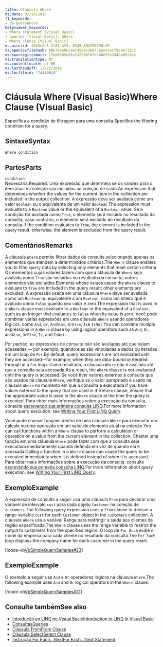 ```yaml
---
title: Cláusula Where
ms.date: 07/20/2015
f1_keywords:
- vb.QueryWhere
helpviewer_keywords:
- Where statement [Visual Basic]
- queries [Visual Basic], Where
- Where clause [Visual Basic]
ms.assetid: 48b5c2c5-3181-429c-8545-894296798c89
ms.openlocfilehash: 60b7ebe96ce0c4580c36675b2e4aa5f9888732c3
ms.sourcegitcommit: 17ee6605e01ef32506f8fdc686954244ba6911de
ms.translationtype: MT
ms.contentlocale: pt-BR
ms.lasthandoff: 11/22/2019
ms.locfileid: "74349624"
---
```

# <a name="where-clause-visual-basic"></a><span data-ttu-id="7717f-102">Cláusula Where (Visual Basic)</span><span class="sxs-lookup"><span data-stu-id="7717f-102">Where Clause (Visual Basic)</span></span>
<span data-ttu-id="7717f-103">Especifica a condição de filtragem para uma consulta.</span><span class="sxs-lookup"><span data-stu-id="7717f-103">Specifies the filtering condition for a query.</span></span>  
  
## <a name="syntax"></a><span data-ttu-id="7717f-104">Sintaxe</span><span class="sxs-lookup"><span data-stu-id="7717f-104">Syntax</span></span>  
  
```vb  
Where condition  
```  
  
## <a name="parts"></a><span data-ttu-id="7717f-105">Partes</span><span class="sxs-lookup"><span data-stu-id="7717f-105">Parts</span></span>  
 `condition`  
 <span data-ttu-id="7717f-106">Necessária.</span><span class="sxs-lookup"><span data-stu-id="7717f-106">Required.</span></span> <span data-ttu-id="7717f-107">Uma expressão que determina se os valores para o item atual na coleção são incluídos na coleção de saída.</span><span class="sxs-lookup"><span data-stu-id="7717f-107">An expression that determines whether the values for the current item in the collection are included in the output collection.</span></span> <span data-ttu-id="7717f-108">A expressão deve ser avaliada como um valor `Boolean` ou o equivalente de um valor `Boolean`.</span><span class="sxs-lookup"><span data-stu-id="7717f-108">The expression must evaluate to a `Boolean` value or the equivalent of a `Boolean` value.</span></span> <span data-ttu-id="7717f-109">Se a condição for avaliada como `True`, o elemento será incluído no resultado da consulta; caso contrário, o elemento será excluído do resultado da consulta.</span><span class="sxs-lookup"><span data-stu-id="7717f-109">If the condition evaluates to `True`, the element is included in the query result; otherwise, the element is excluded from the query result.</span></span>  
  
## <a name="remarks"></a><span data-ttu-id="7717f-110">Comentários</span><span class="sxs-lookup"><span data-stu-id="7717f-110">Remarks</span></span>  
 <span data-ttu-id="7717f-111">A cláusula `Where` permite filtrar dados de consulta selecionando apenas os elementos que atendem a determinados critérios.</span><span class="sxs-lookup"><span data-stu-id="7717f-111">The `Where` clause enables you to filter query data by selecting only elements that meet certain criteria.</span></span> <span data-ttu-id="7717f-112">Os elementos cujos valores fazem com que a cláusula de `Where` seja avaliada como `True` são incluídos no resultado da consulta; outros elementos são excluídos.</span><span class="sxs-lookup"><span data-stu-id="7717f-112">Elements whose values cause the `Where` clause to evaluate to `True` are included in the query result; other elements are excluded.</span></span> <span data-ttu-id="7717f-113">A expressão usada em uma cláusula `Where` deve ser avaliada como um `Boolean` ou equivalente a um `Boolean`, como um inteiro que é avaliado como `False` quando seu valor é zero.</span><span class="sxs-lookup"><span data-stu-id="7717f-113">The expression that is used in a `Where` clause must evaluate to a `Boolean` or the equivalent of a `Boolean`, such as an Integer that evaluates to `False` when its value is zero.</span></span> <span data-ttu-id="7717f-114">Você pode combinar várias expressões em uma cláusula `Where` usando operadores lógicos, como `And`, `Or`, `AndAlso`, `OrElse`, `Is`e `IsNot`.</span><span class="sxs-lookup"><span data-stu-id="7717f-114">You can combine multiple expressions in a `Where` clause by using logical operators such as `And`, `Or`, `AndAlso`, `OrElse`, `Is`, and `IsNot`.</span></span>  
  
 <span data-ttu-id="7717f-115">Por padrão, as expressões de consulta não são avaliadas até que sejam acessadas — por exemplo, quando elas são vinculadas a dados ou iteradas em um loop de `For`.</span><span class="sxs-lookup"><span data-stu-id="7717f-115">By default, query expressions are not evaluated until they are accessed—for example, when they are data-bound or iterated through in a `For` loop.</span></span> <span data-ttu-id="7717f-116">Como resultado, a cláusula `Where` não é avaliada até que a consulta seja acessada.</span><span class="sxs-lookup"><span data-stu-id="7717f-116">As a result, the `Where` clause is not evaluated until the query is accessed.</span></span> <span data-ttu-id="7717f-117">Se você tiver valores externos à consulta que são usados na cláusula `Where`, verifique se o valor apropriado é usado na cláusula `Where` no momento em que a consulta é executada.</span><span class="sxs-lookup"><span data-stu-id="7717f-117">If you have values external to the query that are used in the `Where` clause, ensure that the appropriate value is used in the `Where` clause at the time the query is executed.</span></span> <span data-ttu-id="7717f-118">Para obter mais informações sobre a execução da consulta, consulte [escrevendo sua primeira consulta LINQ](../../../visual-basic/programming-guide/concepts/linq/writing-your-first-linq-query.md).</span><span class="sxs-lookup"><span data-stu-id="7717f-118">For more information about query execution, see [Writing Your First LINQ Query](../../../visual-basic/programming-guide/concepts/linq/writing-your-first-linq-query.md).</span></span>  
  
 <span data-ttu-id="7717f-119">Você pode chamar funções dentro de uma cláusula `Where` para executar um cálculo ou uma operação em um valor do elemento atual na coleção.</span><span class="sxs-lookup"><span data-stu-id="7717f-119">You can call functions within a `Where` clause to perform a calculation or operation on a value from the current element in the collection.</span></span> <span data-ttu-id="7717f-120">Chamar uma função em uma cláusula `Where` pode fazer com que a consulta seja executada imediatamente quando definida em vez de quando ela é acessada.</span><span class="sxs-lookup"><span data-stu-id="7717f-120">Calling a function in a `Where` clause can cause the query to be executed immediately when it is defined instead of when it is accessed.</span></span> <span data-ttu-id="7717f-121">Para obter mais informações sobre a execução da consulta, consulte [escrevendo sua primeira consulta LINQ](../../../visual-basic/programming-guide/concepts/linq/writing-your-first-linq-query.md).</span><span class="sxs-lookup"><span data-stu-id="7717f-121">For more information about query execution, see [Writing Your First LINQ Query](../../../visual-basic/programming-guide/concepts/linq/writing-your-first-linq-query.md).</span></span>  
  
## <a name="example"></a><span data-ttu-id="7717f-122">Exemplo</span><span class="sxs-lookup"><span data-stu-id="7717f-122">Example</span></span>  
 <span data-ttu-id="7717f-123">A expressão de consulta a seguir usa uma cláusula `From` para declarar uma variável de intervalo `cust` para cada objeto `Customer` na coleção de `customers`.</span><span class="sxs-lookup"><span data-stu-id="7717f-123">The following query expression uses a `From` clause to declare a range variable `cust` for each `Customer` object in the `customers` collection.</span></span> <span data-ttu-id="7717f-124">A cláusula `Where` usa a variável Range para restringir a saída aos clientes da região especificada.</span><span class="sxs-lookup"><span data-stu-id="7717f-124">The `Where` clause uses the range variable to restrict the output to customers from the specified region.</span></span> <span data-ttu-id="7717f-125">O loop de `For Each` exibe o nome da empresa para cada cliente no resultado da consulta.</span><span class="sxs-lookup"><span data-stu-id="7717f-125">The `For Each` loop displays the company name for each customer in the query result.</span></span>  
  
 [!code-vb[VbSimpleQuerySamples#23](~/samples/snippets/visualbasic/VS_Snippets_VBCSharp/VbSimpleQuerySamples/VB/QuerySamples1.vb#23)]  
  
## <a name="example"></a><span data-ttu-id="7717f-126">Exemplo</span><span class="sxs-lookup"><span data-stu-id="7717f-126">Example</span></span>  
 <span data-ttu-id="7717f-127">O exemplo a seguir usa `And` e `Or` operadores lógicos na cláusula `Where`.</span><span class="sxs-lookup"><span data-stu-id="7717f-127">The following example uses `And` and `Or` logical operators in the `Where` clause.</span></span>  
  
 [!code-vb[VbSimpleQuerySamples#31](~/samples/snippets/visualbasic/VS_Snippets_VBCSharp/VbSimpleQuerySamples/VB/QuerySamples1.vb#31)]  
  
## <a name="see-also"></a><span data-ttu-id="7717f-128">Consulte também</span><span class="sxs-lookup"><span data-stu-id="7717f-128">See also</span></span>

- [<span data-ttu-id="7717f-129">Introdução ao LINQ no Visual Basic</span><span class="sxs-lookup"><span data-stu-id="7717f-129">Introduction to LINQ in Visual Basic</span></span>](../../../visual-basic/programming-guide/language-features/linq/introduction-to-linq.md)
- [<span data-ttu-id="7717f-130">Consultas</span><span class="sxs-lookup"><span data-stu-id="7717f-130">Queries</span></span>](../../../visual-basic/language-reference/queries/index.md)
- [<span data-ttu-id="7717f-131">Cláusula From</span><span class="sxs-lookup"><span data-stu-id="7717f-131">From Clause</span></span>](../../../visual-basic/language-reference/queries/from-clause.md)
- [<span data-ttu-id="7717f-132">Cláusula Select</span><span class="sxs-lookup"><span data-stu-id="7717f-132">Select Clause</span></span>](../../../visual-basic/language-reference/queries/select-clause.md)
- [<span data-ttu-id="7717f-133">Instrução For Each...Next</span><span class="sxs-lookup"><span data-stu-id="7717f-133">For Each...Next Statement</span></span>](../../../visual-basic/language-reference/statements/for-each-next-statement.md)
